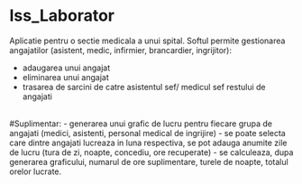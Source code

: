 # Iss_Laborator

Aplicatie pentru o sectie medicala a unui spital.
Softul permite gestionarea angajatilor (asistent, medic, infirmier, brancardier, ingrijitor):
  - adaugarea unui angajat
  - eliminarea unui angajat
  - trasarea de sarcini de catre asistentul sef/ medicul sef restului de angajati
<br>
 #Suplimentar: 
  - generarea unui grafic de lucru pentru fiecare grupa de angajati (medici, asistenti, personal medical de ingrijire)
  - se poate selecta care dintre angajati lucreaza in luna respectiva, se pot adauga anumite zile de lucru (tura de zi, noapte, concediu, ore recuperate)
  - se calculeaza, dupa generarea graficului, numarul de ore suplimentare, turele de noapte, totalul orelor lucrate.
 
